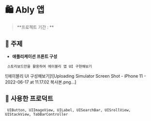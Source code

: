 # 🛍 Ably 앱

> **프로젝트 기간 : **  

## 📌 주제

- **애플리케이션 프론트 구성**
```
 스토리보드만을 활용하여 에이블리 앱 UI 구현해보기
 ```
 
![에이블리 UI 구성해보기]![Uploading Simulator Screen Shot - iPhone 11 - 2022-06-17 at 11.17.02 복사본.png…]

## 📌 사용한 프로덕트
```
 UIButton, UIImageView, UILabel, UISearchBar, UISrollView, UIStackView, TabBarController 
```
